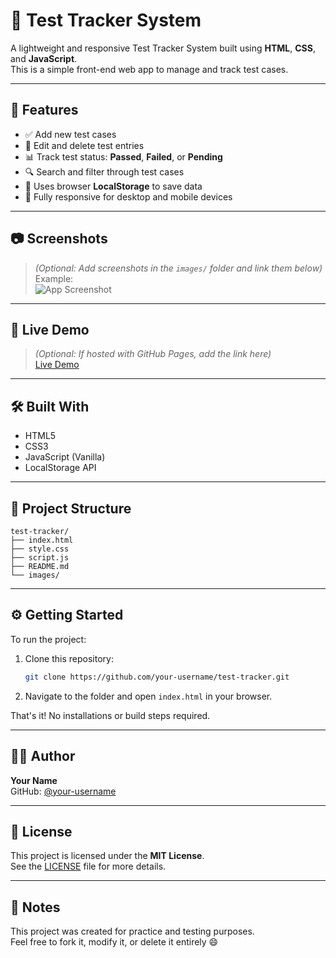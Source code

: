 # 🧪 Test Tracker System

A lightweight and responsive Test Tracker System built using **HTML**, **CSS**, and **JavaScript**.  
This is a simple front-end web app to manage and track test cases.

---

## 📌 Features

- ✅ Add new test cases
- 📝 Edit and delete test entries
- 📊 Track test status: **Passed**, **Failed**, or **Pending**
- 🔍 Search and filter through test cases
- 💾 Uses browser **LocalStorage** to save data
- 📱 Fully responsive for desktop and mobile devices

---

## 📷 Screenshots

> *(Optional: Add screenshots in the `images/` folder and link them below)*  
> Example:  
> ![App Screenshot](./images/screenshot1.png)

---

## 🚀 Live Demo

> *(Optional: If hosted with GitHub Pages, add the link here)*  
[Live Demo](https://your-username.github.io/test-tracker)

---

## 🛠️ Built With

- HTML5  
- CSS3  
- JavaScript (Vanilla)  
- LocalStorage API

---

## 📂 Project Structure

```
test-tracker/
├── index.html
├── style.css
├── script.js
├── README.md
└── images/
```

---

## ⚙️ Getting Started

To run the project:

1. Clone this repository:
   ```bash
   git clone https://github.com/your-username/test-tracker.git
   ```

2. Navigate to the folder and open `index.html` in your browser.

That's it! No installations or build steps required.

---

## 👨‍💻 Author

**Your Name**  
GitHub: [@your-username](https://github.com/your-username)

---

## 📄 License

This project is licensed under the **MIT License**.  
See the [LICENSE](LICENSE) file for more details.

---

## 📝 Notes

This project was created for practice and testing purposes.  
Feel free to fork it, modify it, or delete it entirely 😄
